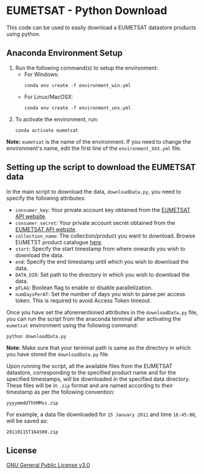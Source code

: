 # EUMETSAT - Python Download

This code can be used to easily download a EUMETSAT datastore products using python.


## Anaconda Environment Setup

1) Run the following command(s) to setup the environment:
    - For Windows:
        ```
        conda env create -f environment_win.yml
        ```
    - For Linux/MacOSX:
        ```
        conda env create -f environment_unx.yml
        ```
2) To activate the environment, run:
    ```
    conda activate eumetsat
    ```
**Note:** `eumetsat` is the name of the environment. If you need to change the environment's name, edit the first line of the `environment_XXX.yml` file.


## Setting up the script to download the EUMETSAT data

In the main script to download the data, `downloadData.py`, you need to specify the following attributes:

- `consumer_key`: Your private account key obtained from the [EUMETSAT API website](https://api.eumetsat.int/api-key/).
- `consumer_secret`: Your private account secret obtained from the [EUMETSAT API website](https://api.eumetsat.int/api-key/).
- `collection_name`: The collection/product you want to download. Browse EUMETST product catalogue [here](https://data.eumetsat.int/search?query=).
- `start`: Specify the start timestamp from where onwards you wish to download the data.
- `end`: Specify the end timestamp until which you wish to download the data.
- `DATA_DIR`: Set path to the directory in which you wish to download the data.
- `pFLAG`: Boolean flag to enable or disable parallelization.
- `numDaysPerAT`: Set the number of days you wish to parse per access token. This is required to avoid Access Token timeout.

Once you have set the aforementioned attributes in the `downloadData.py` file, you can run the script from the anaconda terminal after activating the `eumetsat` environment using the following command:
```
python downloadData.py
```
**Note:** Make sure that your terminal path is same as the directory in which you have stored the `downloadData.py` file.

Upon running the script, all the available files from the EUMETSAT datastore, corresponding to the specified product name and for the specified timestamps, will be downloaded in the specified data directory. These files will be in `.zip` format and are named according to their timestamp as per the following convention:
```
yyyymmddThhMMss.zip
```
For example, a data file downloaded for `15 January 2011` and time `16:45:00`, will be saved as:
```
20110115T164500.zip
```

## License
[GNU General Public License v3.0](LICENSE)
